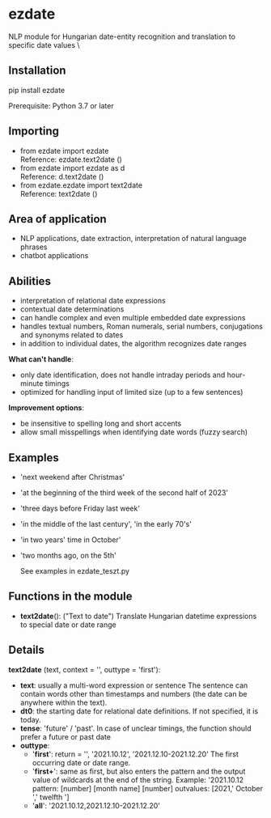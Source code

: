 # ezdate
NLP module for Hungarian date-entity recognition and translation to specific date values ​​\

## Installation
pip install ezdate

Prerequisite: Python 3.7 or later

## Importing
- from ezdate import ezdate \
   Reference: ezdate.text2date ()
- from ezdate import ezdate as d \
   Reference: d.text2date ()
- from ezdate.ezdate import text2date \
   Reference: text2date ()

## Area of ​​application
- NLP applications, date extraction, interpretation of natural language phrases
- chatbot applications

## Abilities
- interpretation of relational date expressions
- contextual date determinations
- can handle complex and even multiple embedded date expressions
- handles textual numbers, Roman numerals, serial numbers, conjugations and synonyms related to dates
- in addition to individual dates, the algorithm recognizes date ranges

**What can't handle**:
- only date identification, does not handle intraday periods and hour-minute timings
- optimized for handling input of limited size (up to a few sentences)

**Improvement options**:
- be insensitive to spelling long and short accents
- allow small misspellings when identifying date words (fuzzy search)

## Examples
- 'next weekend after Christmas'
- 'at the beginning of the third week of the second half of 2023'
- 'three days before Friday last week'
- 'in the middle of the last century', 'in the early 70's'
- 'in two years' time in October'
- 'two months ago, on the 5th'

  See examples in ezdate_teszt.py


## Functions in the module
- **text2date**(): ("Text to date") Translate Hungarian datetime expressions to special date or date range


## Details

**text2date** (text, context = '', outtype = 'first'):
- **text**: usually a multi-word expression or sentence
        The sentence can contain words other than timestamps and numbers (the date can be anywhere within the text).
- **dt0**: the starting date for relational date definitions.
        If not specified, it is today.
- **tense**: 'future' / 'past'. In case of unclear timings, the function should prefer a future or past date
- **outtype**:
    - '**first**': return = '', '2021.10.12', '2021.12.10-2021.12.20' The first occurring date or date range.
    - '**first+**': same as first, but also enters the pattern and the output value of wildcards at the end of the string.
              Example: '2021.10.12 pattern: [number] [month name] [number] outvalues: [2021,' October ',' twelfth ']
    - '**all**': '2021.10.12,2021.12.10-2021.12.20'
